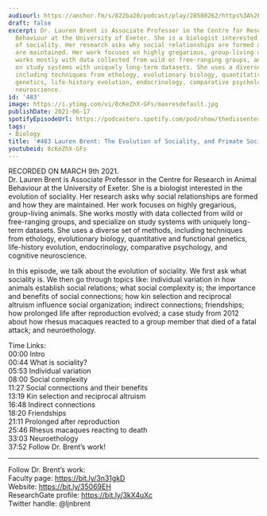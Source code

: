 ```yaml
---
audiourl: https://anchor.fm/s/822ba20/podcast/play/28580262/https%3A%2F%2Fd3ctxlq1ktw2nl.cloudfront.net%2Fstaging%2F2021-2-10%2Faf69552d-9f89-05bc-c91a-e4114163efb1.m4a
draft: false
excerpt: Dr. Lauren Brent is Associate Professor in the Centre for Research in Animal
  Behaviour at the University of Exeter. She is a biologist interested in the evolution
  of sociality. Her research asks why social relationships are formed and how they
  are maintained. Her work focuses on highly gregarious, group-living animals. She
  works mostly with data collected from wild or free-ranging groups, and specialize
  on study systems with uniquely long-term datasets. She uses a diverse set of methods,
  including techniques from ethology, evolutionary biology, quantitative and functional
  genetics, life-history evolution, endocrinology, comparative psychology, and cognitive
  neuroscience.
id: '483'
image: https://i.ytimg.com/vi/8cKeZhX-GFs/maxresdefault.jpg
publishDate: 2021-06-17
spotifyEpisodeUrl: https://podcasters.spotify.com/pod/show/thedissenter/episodes/483-Lauren-Brent-The-Evolution-of-Sociality--and-Primate-Societies-es6mv6
tags:
- Biology
title: '#483 Lauren Brent: The Evolution of Sociality, and Primate Societies'
youtubeid: 8cKeZhX-GFs
---
```

<div class="timelinks">

RECORDED ON MARCH 9th 2021.  
Dr. Lauren Brent is Associate Professor in the Centre for Research in Animal Behaviour at the University of Exeter. She is a biologist interested in the evolution of sociality. Her research asks why social relationships are formed and how they are maintained. Her work focuses on highly gregarious, group-living animals. She works mostly with data collected from wild or free-ranging groups, and specialize on study systems with uniquely long-term datasets. She uses a diverse set of methods, including techniques from ethology, evolutionary biology, quantitative and functional genetics, life-history evolution, endocrinology, comparative psychology, and cognitive neuroscience.

In this episode, we talk about the evolution of sociality. We first ask what sociality is. We then go through topics like: individual variation in how animals establish social relations; what social complexity is; the importance and benefits of social connections; how kin selection and reciprocal altruism influence social organization; indirect connections; friendships; how prolonged life after reproduction evolved; a case study from 2012 about how rhesus macaques reacted to a group member that died of a fatal attack; and neuroethology.

Time Links:  
<time>00:00</time> Intro  
<time>00:44</time> What is sociality?  
<time>05:53</time> Individual variation  
<time>08:00</time> Social complexity  
<time>11:27</time> Social connections and their benefits  
<time>13:19</time> Kin selection and reciprocal altruism  
<time>16:48</time> Indirect connections  
<time>18:20</time> Friendships  
<time>21:11</time> Prolonged after reproduction  
<time>25:46</time> Rhesus macaques reacting to death  
<time>33:03</time> Neuroethology  
<time>37:52</time> Follow Dr. Brent’s work!

---

Follow Dr. Brent’s work:  
Faculty page: https://bit.ly/3n31gkD  
Website: https://bit.ly/35069EH  
ResearchGate profile: https://bit.ly/3kX4uXc  
Twitter handle: @ljnbrent
</div>

